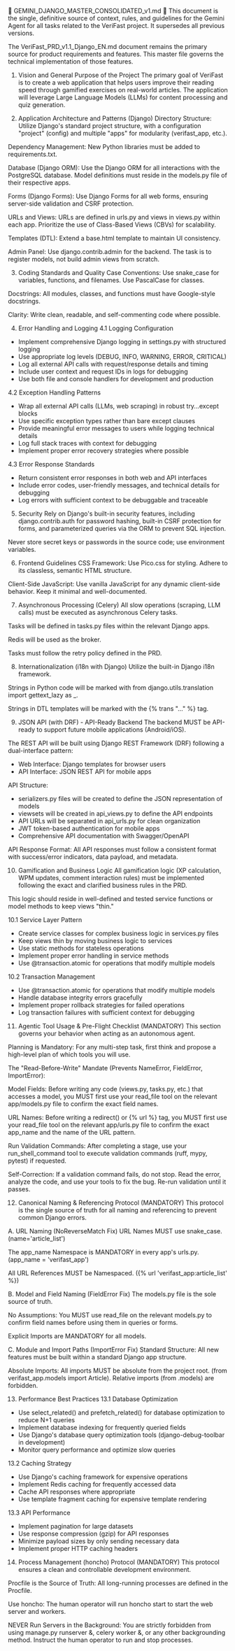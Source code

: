 🌟 GEMINI_DJANGO_MASTER_CONSOLIDATED_v1.md 🌟
This document is the single, definitive source of context, rules, and guidelines for the Gemini Agent for all tasks related to the VeriFast project. It supersedes all previous versions.

The VeriFast_PRD_v1.1_Django_EN.md document remains the primary source for product requirements and features. This master file governs the technical implementation of those features.

1. Vision and General Purpose of the Project
The primary goal of VeriFast is to create a web application that helps users improve their reading speed through gamified exercises on real-world articles. The application will leverage Large Language Models (LLMs) for content processing and quiz generation.

2. Application Architecture and Patterns (Django)
Directory Structure: Utilize Django's standard project structure, with a configuration "project" (config) and multiple "apps" for modularity (verifast_app, etc.).

Dependency Management: New Python libraries must be added to requirements.txt.

Database (Django ORM): Use the Django ORM for all interactions with the PostgreSQL database. Model definitions must reside in the models.py file of their respective apps.

Forms (Django Forms): Use Django Forms for all web forms, ensuring server-side validation and CSRF protection.

URLs and Views: URLs are defined in urls.py and views in views.py within each app. Prioritize the use of Class-Based Views (CBVs) for scalability.

Templates (DTL): Extend a base.html template to maintain UI consistency.

Admin Panel: Use django.contrib.admin for the backend. The task is to register models, not build admin views from scratch.

3. Coding Standards and Quality
Case Conventions: Use snake_case for variables, functions, and filenames. Use PascalCase for classes.

Docstrings: All modules, classes, and functions must have Google-style docstrings.

Clarity: Write clean, readable, and self-commenting code where possible.

4. Error Handling and Logging
4.1 Logging Configuration
- Implement comprehensive Django logging in settings.py with structured logging
- Use appropriate log levels (DEBUG, INFO, WARNING, ERROR, CRITICAL)
- Log all external API calls with request/response details and timing
- Include user context and request IDs in logs for debugging
- Use both file and console handlers for development and production

4.2 Exception Handling Patterns
- Wrap all external API calls (LLMs, web scraping) in robust try...except blocks
- Use specific exception types rather than bare except clauses
- Provide meaningful error messages to users while logging technical details
- Log full stack traces with context for debugging
- Implement proper error recovery strategies where possible

4.3 Error Response Standards
- Return consistent error responses in both web and API interfaces
- Include error codes, user-friendly messages, and technical details for debugging
- Log errors with sufficient context to be debuggable and traceable

5. Security
Rely on Django's built-in security features, including django.contrib.auth for password hashing, built-in CSRF protection for forms, and parameterized queries via the ORM to prevent SQL injection.

Never store secret keys or passwords in the source code; use environment variables.

6. Frontend Guidelines
CSS Framework: Use Pico.css for styling. Adhere to its classless, semantic HTML structure.

Client-Side JavaScript: Use vanilla JavaScript for any dynamic client-side behavior. Keep it minimal and well-documented.

7. Asynchronous Processing (Celery)
All slow operations (scraping, LLM calls) must be executed as asynchronous Celery tasks.

Tasks will be defined in tasks.py files within the relevant Django apps.

Redis will be used as the broker.

Tasks must follow the retry policy defined in the PRD.

8. Internationalization (i18n with Django)
Utilize the built-in Django i18n framework.

Strings in Python code will be marked with from django.utils.translation import gettext_lazy as _.

Strings in DTL templates will be marked with the {% trans "..." %} tag.

9. JSON API (with DRF) - API-Ready Backend
The backend MUST be API-ready to support future mobile applications (Android/iOS).

The REST API will be built using Django REST Framework (DRF) following a dual-interface pattern:
- Web Interface: Django templates for browser users
- API Interface: JSON REST API for mobile apps

API Structure:
- serializers.py files will be created to define the JSON representation of models
- viewsets will be created in api_views.py to define the API endpoints
- API URLs will be separated in api_urls.py for clean organization
- JWT token-based authentication for mobile apps
- Comprehensive API documentation with Swagger/OpenAPI

API Response Format:
All API responses must follow a consistent format with success/error indicators, data payload, and metadata.

10. Gamification and Business Logic
All gamification logic (XP calculation, WPM updates, comment interaction rules) must be implemented following the exact and clarified business rules in the PRD.

This logic should reside in well-defined and tested service functions or model methods to keep views "thin."

10.1 Service Layer Pattern
- Create service classes for complex business logic in services.py files
- Keep views thin by moving business logic to services
- Use static methods for stateless operations
- Implement proper error handling in service methods
- Use @transaction.atomic for operations that modify multiple models

10.2 Transaction Management
- Use @transaction.atomic for operations that modify multiple models
- Handle database integrity errors gracefully
- Implement proper rollback strategies for failed operations
- Log transaction failures with sufficient context for debugging

11. Agentic Tool Usage & Pre-Flight Checklist (MANDATORY)
This section governs your behavior when acting as an autonomous agent.

Planning is Mandatory: For any multi-step task, first think and propose a high-level plan of which tools you will use.

The "Read-Before-Write" Mandate (Prevents NameError, FieldError, ImportError):

Model Fields: Before writing any code (views.py, tasks.py, etc.) that accesses a model, you MUST first use your read_file tool on the relevant app/models.py file to confirm the exact field names.

URL Names: Before writing a redirect() or {% url %} tag, you MUST first use your read_file tool on the relevant app/urls.py file to confirm the exact app_name and the name of the URL pattern.

Run Validation Commands: After completing a stage, use your run_shell_command tool to execute validation commands (ruff, mypy, pytest) if requested.

Self-Correction: If a validation command fails, do not stop. Read the error, analyze the code, and use your tools to fix the bug. Re-run validation until it passes.

12. Canonical Naming & Referencing Protocol (MANDATORY)
This protocol is the single source of truth for all naming and referencing to prevent common Django errors.

A. URL Naming (NoReverseMatch Fix)
URL Names MUST use snake_case. (name='article_list')

The app_name Namespace is MANDATORY in every app's urls.py. (app_name = 'verifast_app')

All URL References MUST be Namespaced. ({% url 'verifast_app:article_list' %})

B. Model and Field Naming (FieldError Fix)
The models.py file is the sole source of truth.

No Assumptions: You MUST use read_file on the relevant models.py to confirm field names before using them in queries or forms.

Explicit Imports are MANDATORY for all models.

C. Module and Import Paths (ImportError Fix)
Standard Structure: All new features must be built within a standard Django app structure.

Absolute Imports: All imports MUST be absolute from the project root. (from verifast_app.models import Article). Relative imports (from .models) are forbidden.

13. Performance Best Practices
13.1 Database Optimization
- Use select_related() and prefetch_related() for database optimization to reduce N+1 queries
- Implement database indexing for frequently queried fields
- Use Django's database query optimization tools (django-debug-toolbar in development)
- Monitor query performance and optimize slow queries

13.2 Caching Strategy
- Use Django's caching framework for expensive operations
- Implement Redis caching for frequently accessed data
- Cache API responses where appropriate
- Use template fragment caching for expensive template rendering

13.3 API Performance
- Implement pagination for large datasets
- Use response compression (gzip) for API responses
- Minimize payload sizes by only sending necessary data
- Implement proper HTTP caching headers

14. Process Management (honcho) Protocol (MANDATORY)
This protocol ensures a clean and controllable development environment.

Procfile is the Source of Truth: All long-running processes are defined in the Procfile.

Use honcho: The human operator will run honcho start to start the web server and workers.

NEVER Run Servers in the Background: You are strictly forbidden from using manage.py runserver &, celery worker &, or any other backgrounding method. Instruct the human operator to run and stop processes.